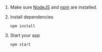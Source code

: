 1. Make sure [NodeJS](https://nodejs.org/) and [npm](https://www.npmjs.com/) are installed.

2. Install dependencies
    
    ```
   npm install
    ```

3. Start your app
    
    ```
    npm start
    ```